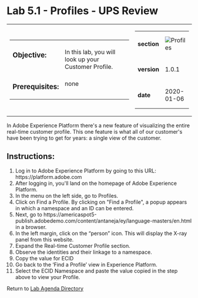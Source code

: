 Lab 5.1 - Profiles - UPS Review
==========
<table style="border-collapse: collapse; border: none;" class="tab" cellspacing="0" cellpadding="0">

<tr style="border: none;">

<div align="left">
<td width="600" style="border: none;">
<table>
<tbody valign="top">
      <tr width="500">
            <td valign="top"><h3>Objective:</h3></td>
            <td valign="top"><br>In this lab, you will look up your Customer Profile.
            </td>
     </tr>
     <tr width="500">
           <td valign="top"><h3>Prerequisites:</h3></td>
           <td valign="top"><br>none</td>
     </tr>
</tbody>
</table>
</td>
</div>

<div align="right">
<td style="border: none;" valign="top">

<table>
<tbody valign="top">
      <tr>
            <td valign="middle" height="70"><b>section</b></td>
            <td valign="middle" height="70"><img src="https://github.com/adobe/AEP-Hands-on-Labs/blob/master/assets/images/left_hand_nav_menu_segments.png?raw=true" alt="Profiles"></td>
      </tr>
      <tr>
            <td valign="middle" height="70"><b>version</b></td>
            <td valign="middle" height="70">1.0.1</td>
      </tr>
      <tr>
            <td valign="middle" height="70"><b>date</b></td>
            <td valign="middle" height="70">2020-01-06</td>
      </tr>
</tbody>
</table>
</td>
</div>

</tr>
</table>

In Adobe Experience Platform there's a new feature of visualizing the entire real-time customer profile. This one feature is what all of our customer's have been trying to get for years: a single view of the customer.

Instructions:
-----------------
<ol>
      <li>Log in to Adobe Experience Platform by going to this URL: https://platform.adobe.com</li>
      <li>After logging in, you'll land on the homepage of Adobe Experience Platform.</li>
<li>In the menu on the left side, go to Profiles.</li>
<li>Click on Find a Profile. By clicking on "Find a Profile", a popup appears in which a namespace and an ID can be entered.</li>
<li>Next, go to https://americaspot5-publish.adobedemo.com/content/antaneja/ey/language-masters/en.html in a browser.</li>
<li>In the left margin, click on the “person” icon. This will display the X-ray panel from this website.</li>
<li>Expand the Real-time Customer Profile section. </li>
<li>Observe the identities and their linkage to a namespace.</li>
<li>Copy the value for ECID</li>
<li>Go back to the ‘Find a Profile’ view in Experience Platform.</li>
<li>Select the ECID Namespace and paste the value copied in the step above to view your Profile.</li>
</ol>


Return to [Lab Agenda Directory](https://github.com/adobe/AEP-Hands-on-Labs/blob/master/labs/travel/README.md#lab-agenda)
